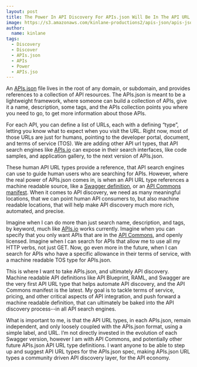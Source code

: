 ```yaml
---
layout: post
title: The Power In API Discovery For APIs.json Will Be In The API URL Type
image: https://s3.amazonaws.com/kinlane-productions2/apis-json/apis-json-gears.png
author:
  name: kinlane
tags:
  - Discovery
  - Discover
  - APIs.json
  - APIs
  - Power
  - APIs.jso
---
```

An [APIs.json](http://apis.json) file lives in the root of any domain, or subdomain, and provides references to a collection of API resources. The APIs.json is meant to be a lightweight framework, where someone can build a collection of APIs, give it a name, description, some tags, and the APIs collection points you where you need to go, to get more information about those APIs.

For each API, you can define a list of URLs, each with a defining “type”, letting you know what to expect when you visit the URL. Right now, most of those URLs are just for humans, pointing to the developer portal, document, and terms of service (TOS). We are adding other API url types, that API search engines like [APIs.io](http://apis.io/) can expose in their search interfaces, like code samples, and application gallery, to the next version of APIs.json.

These human API URL types provide a reference, that API search engines can use to guide human users who are searching for APIs. However, where the real power of APIs.json comes in, is when an API URL type references a machine readable source, like a [Swagger definition](http://swagger.wordnik.com/), or an [API Commons manifest](http://apicommons.org/add-apis.html). When it comes to API discovery, we need as many meaningful locations, that we can point human API consumers to, but also machine readable locations, that will help make API discovery much more rich, automated, and precise.

Imagine when I can do more than just search name, description, and tags, by keyword, much like [APIs.io](http://apis.io/) works currently. Imagine when you can specify that you only want APIs that are in the [API Commons](http://apicommons.org/), and openly licensed. Imagine when I can search for APIs that allow me to use all my HTTP verbs, not just GET. Now, go even more in the future, when I can search for APIs who have a specific allowance in their terms of service, with a machine readable TOS type for APIs.json.

This is where I want to take APIs.json, and ultimately API discovery. Machine readable API definitions like API Blueprint, RAML, and Swagger are the very first API URL type that helps automate API discovery, and the API Commons manifest is the latest. My goal is to tackle terms of service, pricing, and other critical aspects of API integration, and push forward a machine readable definition, that can ultimately be baked into the API discovery process--in all API search engines.

What is important to me, is that the API URL types, in each APIs.json, remain independent, and only loosely coupled with the APIs.json format, using a simple label, and URL. I’m not directly invested in the evolution of each Swagger version, however I am with API Commons, and potentially other future APIs.json API URL type definitions. I want anyone to be able to step up and suggest API URL types for the APIs.json spec, making APIs.json URL types a community driven API discovery layer, for the API economy.